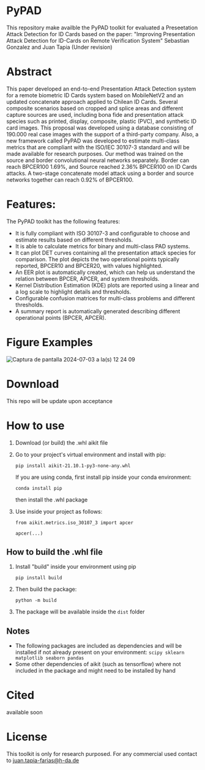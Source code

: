 # PyPAD

This repository make availble the PyPAD toolkit for evaluated a Preseetation Attack Detection for ID Cards based on the paper: "Improving Presentation Attack Detection for ID-Cards on Remote Verification System" Sebastian Gonzalez and Juan Tapia (Under revision)


# Abstract
This paper developed an end-to-end Presentation Attack Detection system for a remote biometric ID Cards system based on MobileNetV2 and an updated concatenate approach applied to Chilean ID Cards. Several composite scenarios based on cropped and splice areas and different capture sources are
used, including bona fide and presentation attack species such as printed, display, composite, plastic (PVC), and synthetic ID card
images. This proposal was developed using a database consisting of 190.000 real case images with the support of a third-party
company. Also, a new framework called PyPAD was developed to estimate multi-class metrics that are compliant with the ISO/IEC 30107-3 standard
and will be made available for research purposes. Our method was trained on the source and border convolutional
neural networks separately. Border can reach BPCER100 1.69%, and Source reached 2.36% BPCER100 on ID Cards attacks. A two-stage concatenate model attack using a border and source networks together can reach 0.92% of BPCER100.

# Features:

The PyPAD toolkit has the following features:
- It is fully compliant with ISO 30107-3 and configurable to choose and estimate results based on different thresholds.
- It is able to calculate metrics for binary and multi-class PAD systems.
- It can plot DET curves containing all the presentation attack species for comparison. The plot depicts the two operational points typically reported, BPCER10 and BPCER20, with values highlighted.
- An EER plot is automatically created, which can help us understand the relation between BPCER, APCER, and system thresholds.
- Kernel Distribution Estimation (KDE) plots are reported using a linear and a log scale to highlight details and thresholds.
- Configurable confusion matrices for multi-class problems and different thresholds.
- A summary report is automatically generated describing different operational points (BPCER, APCER). 


# Figure Examples 

![Captura de pantalla 2024-07-03 a la(s) 12 24 09](https://github.com/jedota/PyPAD/assets/45126159/0ca69ade-9adf-43fa-ad12-00389dddb00e)


# Download

This repo will be update upon acceptance

# How to use
1. Download (or build) the .whl aikit file
2. Go to your project's virtual environment and install with pip:

    `pip install aikit-21.10.1-py3-none-any.whl`

    If you are using conda, first install pip inside your conda environment:

    `conda install pip`

    then install the .whl package

3. Use inside your project as follows:

    ` from aikit.metrics.iso_30107_3 import apcer `

    `apcer(...)`

## How to build the .whl file
1. Install "build" inside your environment using pip

    ` pip install build `   
2. Then build the package:

    ` python -m build `   
3. The package will be available inside the `dist` folder

## Notes
* The following packages are included as dependencies and will be installed if not already present on your environment: `scipy
    sklearn
    matplotlib
    seaborn
    pandas`
* Some other dependencies of aikit (such as tensorflow) where not included in the package and might need to be installed by hand

# Cited
 available soon

# License
This toolkit is only for research purposed. For any commercial used contact to juan.tapia-farias@h-da.de
